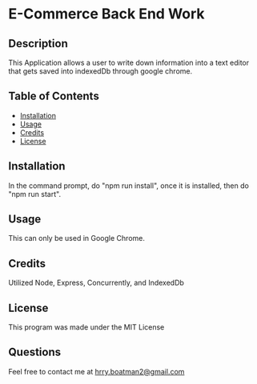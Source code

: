 # E-Commerce Back End Work

## Description

This Application allows a user to write down information into a text editor that gets saved into indexedDb through google chrome.

## Table of Contents 



- [Installation](#installation)
- [Usage](#usage)
- [Credits](#credits)
- [License](#license)

## Installation

In the command prompt, do "npm run install", once it is installed, then do "npm run start".

## Usage

This can only be used in Google Chrome.


## Credits

Utilized Node, Express, Concurrently, and IndexedDb

## License

This program was made under the MIT License


## Questions

Feel free to contact me at hrry.boatman2@gmail.com
